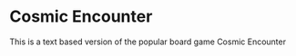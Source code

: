 Cosmic Encounter
================

This is a text based version of the popular board game Cosmic Encounter
